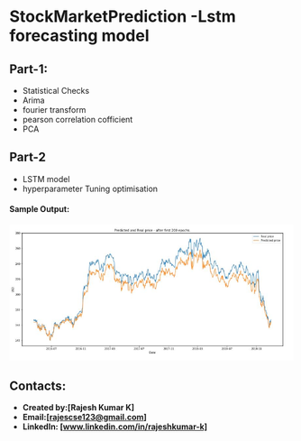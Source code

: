 # StockMarketPrediction -Lstm forecasting model



## Part-1:
* Statistical Checks
* Arima
* fourier transform
* pearson correlation cofficient
* PCA

## Part-2
* LSTM model
* hyperparameter Tuning optimisation 



#### Sample Output:
![Sample output](https://github.com/Rajeshkumark26/StockMarketPrediction/blob/main/final_output.JPG)


## Contacts:
* **Created by:[Rajesh Kumar K]**
* **Email:[rajescse123@gmail.com]**
* **LinkedIn: [www.linkedin.com/in/rajeshkumar-k]**
